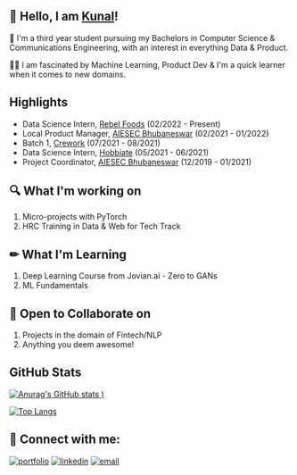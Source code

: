 
## 🙌 Hello, I am [Kunal](http://kunalbhadra.bio.link)!
🏫 I'm a third year student pursuing my Bachelors in Computer Science & Communications Engineering, with an interest in everything Data & Product.

👨‍💻 I am fascinated by Machine Learning, Product Dev & I'm a quick learner when it comes to new domains.


## Highlights
- Data Science Intern, [Rebel Foods](https://www.rebelfoods.com/) (02/2022 - Present)
- Local Product Manager, [AIESEC Bhubaneswar](https://aiesec.org/) (02/2021 - 01/2022)
- Batch 1, [Crework](https://crework.unicornplatform.page/) (07/2021 - 08/2021)
- Data Science Intern, [Hobbiate](https://www.hobbiate.com/) (05/2021 - 06/2021)
- Project Coordinator, [AIESEC Bhubaneswar](https://aiesec.org/) (12/2019 - 01/2021)


## 🔍 What I'm working on
1. Micro-projects with PyTorch
2. HRC Training in Data & Web for Tech Track


## ✏ What I'm Learning
1. Deep Learning Course from Jovian.ai - Zero to GANs
2. ML Fundamentals


## 🏐 Open to Collaborate on
1. Projects in the domain of Fintech/NLP
2. Anything you deem awesome!


## GitHub Stats


[![Anurag's GitHub stats](https://github-readme-stats.vercel.app/api?username=kunal-bhadra&show_icons=true)
)](https://github.com/kunal-bhadra)

[![Top Langs](https://github-readme-stats.vercel.app/api/top-langs/?username=kunal-bhadra&exclude_repo=Unity-Games&layout=compact)](https://github.com/kunal-bhadra)






## 🔗 Connect with me:
[![portfolio](https://img.shields.io/badge/my_portfolio-000?style=for-the-badge&logo=ko-fi&logoColor=white)](https://www.polywork.com/kunal_bhadra)
[![linkedin](https://img.shields.io/badge/linkedin-0A66C2?style=for-the-badge&logo=linkedin&logoColor=white)](https://www.linkedin.com/in/kunal-bhadra-cs/)
[![email](https://img.shields.io/badge/email-DB4437?style=for-the-badge&logo=gmail&logoColor=white)](mailto:kunalbhadra.cs@gmail.com)

  
